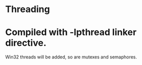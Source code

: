 Threading
======
Compiled with -lpthread linker directive.
==
Win32 threads will be added, so are mutexes and semaphores.
